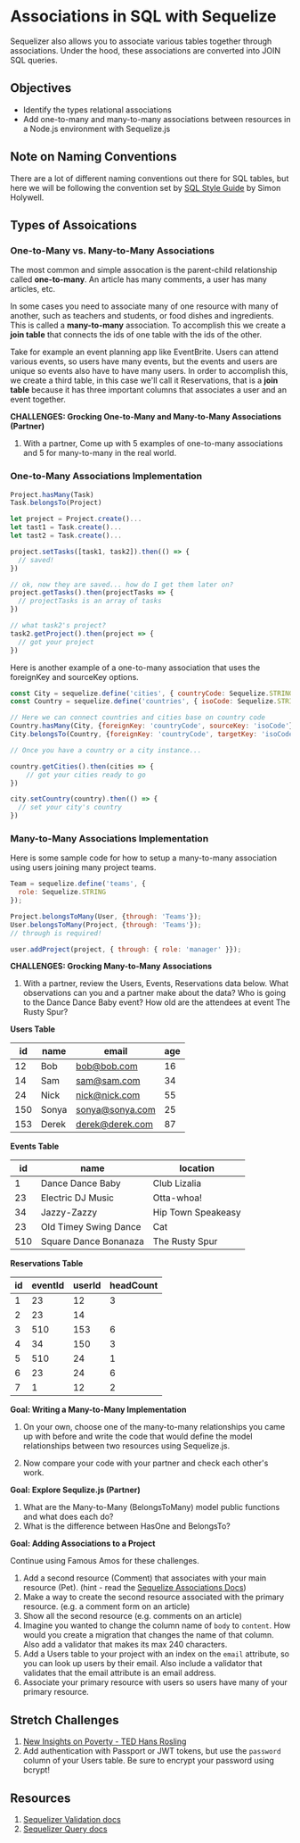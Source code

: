 # Associations in SQL with Sequelize

Sequelizer also allows you to associate various tables together through associations. Under the hood, these associations are converted into JOIN SQL queries.

## Objectives

* Identify the types relational associations
* Add one-to-many and many-to-many associations between resources in a Node.js environment with Sequelize.js

## Note on Naming Conventions

There are a lot of different naming conventions out there for SQL tables, but here we will be following the convention set by [SQL Style Guide](http://www.sqlstyle.guide/) by Simon Holywell.

## Types of Assoications

### One-to-Many vs. Many-to-Many Associations

The most common and simple assocation is the parent-child relationship called **one-to-many**. An article has many comments, a user has many articles, etc. 

In some cases you need to associate many of one resource with many of another, such as teachers and students, or food dishes and ingredients. This is called a **many-to-many** association. To accomplish this we create a **join table** that connects the ids of one table with the ids of the other.

Take for example an event planning app like EventBrite. Users can attend various events, so users have many events, but the events and users are unique so events also have to have many users. In order to accomplish this, we create a third table, in this case we'll call it Reservations, that is a **join table** because it has three important columns that associates a user and an event together.

**CHALLENGES: Grocking One-to-Many and Many-to-Many Associations (Partner)**

1. With a partner, Come up with 5 examples of one-to-many associations and 5 for many-to-many in the real world.

### One-to-Many Associations Implementation

```js
Project.hasMany(Task)
Task.belongsTo(Project)

let project = Project.create()...
let tast1 = Task.create()...
let tast2 = Task.create()...

project.setTasks([task1, task2]).then(() => {
  // saved!
})

// ok, now they are saved... how do I get them later on?
project.getTasks().then(projectTasks => {
  // projectTasks is an array of tasks
})

// what task2's project?
task2.getProject().then(project => {
  // got your project
})

```

Here is another example of a one-to-many association that uses the foreignKey and sourceKey options.

```js
const City = sequelize.define('cities', { countryCode: Sequelize.STRING });
const Country = sequelize.define('countries', { isoCode: Sequelize.STRING });

// Here we can connect countries and cities base on country code
Country.hasMany(City, {foreignKey: 'countryCode', sourceKey: 'isoCode'});
City.belongsTo(Country, {foreignKey: 'countryCode', targetKey: 'isoCode'});

// Once you have a country or a city instance...

country.getCities().then(cities => {
    // got your cities ready to go
})

city.setCountry(country).then(() => {
  // set your city's country
})
```

### Many-to-Many Associations Implementation

Here is some sample code for how to setup a many-to-many association using users joining many project teams.

```js
Team = sequelize.define('teams', {
  role: Sequelize.STRING
});

Project.belongsToMany(User, {through: 'Teams'});
User.belongsToMany(Project, {through: 'Teams'});
// through is required!

user.addProject(project, { through: { role: 'manager' }});
```


**CHALLENGES: Grocking Many-to-Many Associations**

1. With a partner, review the Users, Events, Reservations data below. What observations can you and a partner make about the data? Who is going to the Dance Dance Baby event? How old are the attendees at event The Rusty Spur?

**Users Table**

| id | name  | email | age |
| -- | ----  | ------| ------ |
| 12  | Bob   | bob@bob.com  | 16  |
| 14  | Sam   | sam@sam.com  | 34  |
| 24  | Nick | nick@nick.com  | 55  |
| 150  | Sonya | sonya@sonya.com  | 25  |
| 153  | Derek | derek@derek.com  | 87  |

**Events Table**

| id | name  | location |
| -- | ---- | ------ |
| 1  | Dance Dance Baby | Club Lizalia  |
| 23  | Electric DJ Music | Otta-whoa!  |
| 34  | Jazzy-Zazzy | Hip Town Speakeasy  |
| 23  | Old Timey Swing Dance  | Cat  |
| 510  | Square Dance Bonanaza | The Rusty Spur  |

**Reservations Table**

| id | eventId  | userId | headCount |
| -- | ----  | ------| ------ |
| 1  | 23   | 12  | 3| 
| 2  | 23 | 14  | | 2 | 
| 3  | 510 | 153  | 6 | 
| 4  | 34  | 150  | 3 |
| 5  | 510 | 24  | 1 |
| 6  | 23 | 24  | 6 | 
| 7  | 1 | 12  | 2 |


**Goal: Writing a Many-to-Many Implementation**

1. On your own, choose one of the many-to-many relationships you came up with before and write the code that would define the model relationships between two resources using Sequelize.js.

1. Now compare your code with your partner and check each other's work.

**Goal: Explore Sequlize.js (Partner)**

1. What are the Many-to-Many (BelongsToMany) model public functions and what does each do?
1. What is the difference between HasOne and BelongsTo?

**Goal: Adding Associations to a Project**

Continue using Famous Amos for these challenges.

1. Add a second resource (Comment) that associates with your main resource (Pet). (hint - read the [Sequelize Associations Docs](http://docs.sequelizejs.com/manual/tutorial/associations.html))
1. Make a way to create the second resource associated with the primary resource. (e.g. a comment form on an article)
1. Show all the second resource (e.g. comments on an article)
1. Imagine you wanted to change the column name of `body` to `content`. How would you create a migration that changes the name of that column. Also add a validator that makes its max 240 characters.
1. Add a Users table to your project with an index on the `email` attribute, so you can look up users by their email. Also include a validator that validates that the email attribute is an email address.
1. Associate your primary resource with users so users have many of your primary resource.

## Stretch Challenges

1. [New Insights on Poverty - TED Hans Rosling](https://www.ted.com/talks/hans_rosling_reveals_new_insights_on_poverty)
1. Add authentication with Passport or JWT tokens, but use the `password` column of your Users table. Be sure to encrypt your password using bcrypt!

## Resources

1. [Sequelizer Validation docs](http://docs.sequelizejs.com/manual/tutorial/models-definition.html#validations)
1. [Sequelizer Query docs](http://docs.sequelizejs.com/manual/tutorial/querying.html)
